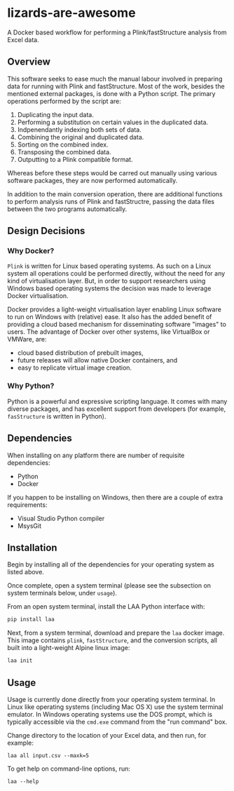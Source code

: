 # lizards-are-awesome

A Docker based workflow for performing a Plink/fastStructure analysis from Excel data.


## Overview

This software seeks to ease much the manual labour involved in preparing data for
running with Plink and fastStructure. Most of the work, besides the mentioned
external packages, is done with a Python script. The primary operations
performed by the script are:

 1. Duplicating the input data.
 2. Performing a substitution on certain values in the duplicated data.
 3. Indpenendantly indexing both sets of data.
 4. Combining the original and duplicated data.
 5. Sorting on the combined index.
 6. Transposing the combined data.
 7. Outputting to a Plink compatible format.

Whereas before these steps would be carred out manually using various software
packages, they are now performed automatically.

In addition to the main conversion operation, there are additional functions
to perform analysis runs of Plink and fastStructre, passing the data files
between the two programs automatically.


## Design Decisions

### Why Docker?

`Plink` is written for Linux based operating systems. As such on a Linux system
all operations could be performed directly, without the need for any kind of
virtualisation layer. But, in order to support researchers using Windows based
operating systems the decision was made to leverage Docker virtualisation.

Docker provides a light-weight virtualisation layer enabling Linux software to
run on Windows with (relative) ease. It also has the added benefit of providing
a cloud based mechanism for disseminating software "images" to users. The advantage
of Docker over other systems, like VirtualBox or VMWare, are:

 * cloud based distribution of prebuilt images,
 * future releases will allow native Docker containers, and
 * easy to replicate virtual image creation.

### Why Python?

Python is a powerful and expressive scripting language. It comes with many
diverse packages, and has excellent support from developers (for example,
`fasStructure` is written in Python).


## Dependencies

When installing on any platform there are number of requisite dependencies:

 * Python
 * Docker

If you happen to be installing on Windows, then there are a couple of extra requirements:

 * Visual Studio Python compiler
 * MsysGit


## Installation

Begin by installing all of the dependencies for your operating system as
listed above.

Once complete, open a system terminal (please see the subsection on system terminals
below, under `usage`).

From an open system terminal, install the LAA Python interface with:

```bash
pip install laa
```

Next, from a system terminal, download and prepare the `laa` docker image. This
image contains `plink`, `fastStructure`, and the conversion scripts, all built
into a light-weight Alpine linux image:

```bash
laa init
```


## Usage

Usage is currently done directly from your operating system terminal. In Linux
like operating systems (including Mac OS X) use the system terminal emulator. In
Windows operating systems use the DOS prompt, which is typically accessible via
the `cmd.exe` command from the "run command" box.

Change directory to the location of your Excel data, and then run, for example:

```
laa all input.csv --maxk=5
```

To get help on command-line options, run:

```
laa --help
```
